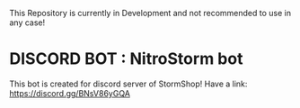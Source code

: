 This Repository is currently in Development and not recommended to use in any case!

# DISCORD BOT : NitroStorm bot

This bot is created for discord server of StormShop!
Have a link: https://discord.gg/BNsV86yGQA
